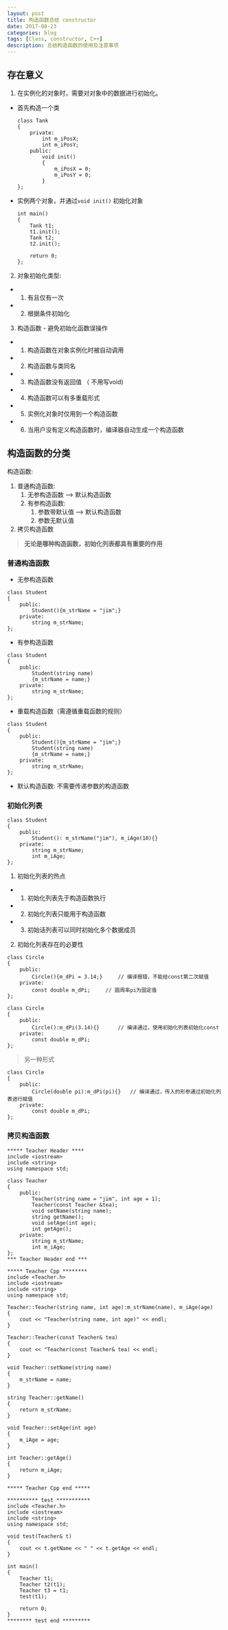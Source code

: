 ```yaml
---
layout: post
title: 构造函数总结 constructor
date: 2017-08-23
categories: blog
tags: [Class, constructor, C++]
description: 总结构造函数的使用及注意事项
---
```


## 存在意义

1. 在实例化的对象时，需要对对象中的数据进行初始化。

- 首先构造一个类	

	```
	class Tank
	{
		private:
			int m_iPosX;
			int m_iPosY;
		public:
			void init()
			{
				m_iPosX = 0;
				m_iPosY = 0;
			}
	};
	```
	
- 实例两个对象，并通过```void init()``` 初始化对象

	```
	int main()
	{
		Tank t1;
		t1.init();
		Tank t2;
		t2.init();

		return 0;
	};
	```

2. 对象初始化类型: 
- 1. 有且仅有一次
- 2. 根据条件初始化
	
3. 构造函数 - 避免初始化函数误操作

- 1. 构造函数在对象实例化时被自动调用
- 2. 构造函数与类同名
- 3. 构造函数没有返回值 （ 不用写void)
- 4. 构造函数可以有多重载形式
- 5. 实例化对象时仅用到一个构造函数
- 6. 当用户没有定义构造函数时，编译器自动生成一个构造函数

## 构造函数的分类

构造函数:

1. 普通构造函数:
	1. 无参构造函数 ——> 默认构造函数
	2. 有参构造函数:
		1. 参数带默认值 ——> 默认构造函数
		2. 参数无默认值
2. 拷贝构造函数

> **无论是哪种构造函数，初始化列表都具有重要的作用**

### 普通构造函数

- 无参构造函数
```
class Student
{
	public:
		Student(){m_strName = "jim";}
	private:
		string m_strName;
};
```

- 有参构造函数
```
class Student
{
	public:
		Student(string name)
		{m_strName = name;}
	private:
		string m_strName;
};
```

- 重载构造函数（需遵循重载函数的规则）
```
class Student
{
	public:
		Student(){m_strName = "jim";}
		Student(string name)
		{m_strName = name;}
	private:
		string m_strName;
};
```

- 默认构造函数: 不需要传递参数的构造函数

### 初始化列表
```
class Student
{
	public:
		Student(): m_strName("jim"), m_iAge(10){}
	private:
		string m_strName;
		int m_iAge;
};
```

1. 初始化列表的热点
 
- 1. 初始化列表先于构造函数执行
- 2. 初始化列表只能用于构造函数
- 3. 初始话列表可以同时初始化多个数据成员
 

2. 初始化列表存在的必要性
```
class Circle
{
	public:
		Circle(){m_dPi = 3.14;}		// 编译报错，不能给const第二次赋值
	private:
		const double m_dPi;		// 圆周率pi为固定值
};
```
```
class Circle
{
	public:
		Circle():m_dPi(3.14){}		// 编译通过，使用初始化列表初始化const
	private:
		const double m_dPi;
};
```
> 另一种形式
```
class Circle
{
	public:
		Circle(double pi):m_dPi(pi){}	// 编译通过，传入的形参通过初始化列表进行赋值
	private:
		const double m_dPi;
};
``` 

### 拷贝构造函数

```
***** Teacher Header ****
include <iostream>
include <string>
using namespace std;

class Teacher
{
	public:
		Teacher(string name = "jim", int age = 1);
		Teacher(const Teacher &tea);
		void setName(string name);
		string getName();
		void setAge(int age);
		int getAge();
	private:
		string m_strName;
		int m_iAge;
};
*** Teacher Header end ***

***** Teacher Cpp ********
include <Teacher.h>
include <iostream>
include <string>
using namespace std;

Teacher::Teacher(string name, int age):m_strName(name), m_iAge(age)
{
	cout << "Teacher(string name, int age)" << endl;
}

Teacher::Teacher(const Teacher& tea)
{
	cout << "Teacher(const Teacher& tea) << endl;
} 

void Teacher::setName(string name)
{
	m_strName = name;
}

string Teacher::getName()
{
	return m_strName;
}

void Teacher::setAge(int age)
{
	m_iAge = age;
}

int Teacher::getAge()
{
	return m_iAge;
}

***** Teacher Cpp end *****

********** test ***********
include <Teacher.h>
include <iostream>
include <string>
using namespace std;

void test(Teacher& t)
{
	cout << t.getName << " " << t.getAge << endl;
}

int main()
{
	Teacher t1;
	Teacher t2(t1);
	Teacher t3 = t1;
	test(t1);

	return 0;
}
******** test end *********
```
